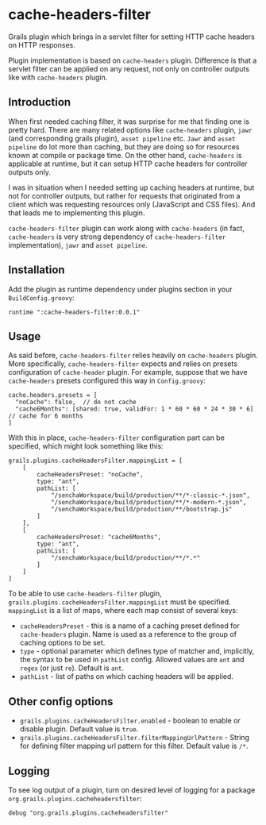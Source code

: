 # cache-headers-filter
Grails plugin which brings in a servlet filter for setting HTTP cache headers on HTTP responses.

Plugin implementation is based on `cache-headers` plugin. Difference is that a servlet filter can be applied on any request, not only on controller outputs like
with `cache-headers` plugin.

## Introduction
When first needed caching filter, it was surprise for me that finding one is pretty hard. There are many related options like `cache-headers` plugin, `jawr`
(and corresponding grails plugin), `asset pipeline` etc. `Jawr` and `asset pipeline` do lot more than caching, but they are doing so for resources known at
compile or package time. On the other hand, `cache-headers` is applicable at runtime, but it can setup HTTP cache headers for controller outputs only.

I was in situation when I needed setting up caching headers at runtime, but not for controller outputs, but rather for requests that originated from a client
which was requesting resources only (JavaScript and CSS files). And that leads me to implementing this plugin.

`cache-headers-filter` plugin can work along with `cache-headers` (in fact, `cache-headers` is very strong dependency of `cache-headers-filter`
implementation), `jawr` and `asset pipeline`.

## Installation
Add the plugin as runtime dependency under plugins section in your `BuildConfig.groovy`:

    runtime ":cache-headers-filter:0.0.1"

## Usage
As said before, `cache-headers-filter` relies heavily on `cache-headers` plugin. More specifically, `cache-headers-filter` expects and relies on presets
configuration of `cache-header` plugin. For example, suppose that we have `cache-headers` presets configured this way in `Config.groovy`:

    cache.headers.presets = [
      "noCache": false,  // do not cache
      "cache6Months": [shared: true, validFor: 1 * 60 * 60 * 24 * 30 * 6] // cache for 6 months
    ]

With this in place, `cache-headers-filter` configuration part can be specified, which might look something like this:

    grails.plugins.cacheHeadersFilter.mappingList = [
        [
            cacheHeadersPreset: "noCache",
            type: "ant",
            pathList: [
                "/senchaWorkspace/build/production/**/*-classic-*.json",
                "/senchaWorkspace/build/production/**/*-modern-*.json",
                "/senchaWorkspace/build/production/**/bootstrap.js"
            ]
        ],
        [
            cacheHeadersPreset: "cache6Months",
            type: "ant",
            pathList: [
                "/senchaWorkspace/build/production/**/*.*"
            ]
        ]
    ]

To be able to use `cache-headers-filter` plugin, `grails.plugins.cacheHeadersFilter.mappingList` must be specified. `mappingList` is a list of maps, where each
map consist of several keys:
* `cacheHeadersPreset` - this is a name of a caching preset defined for `cache-headers` plugin. Name is used as a reference to the group of caching options to be set.
* `type` - optional parameter which defines type of matcher and, implicitly, the syntax to be used in `pathList` config. Allowed values are `ant` and `regex` (or just `re`). Default is `ant`.
* `pathList` - list of paths on which caching headers will be applied.

## Other config options
* `grails.plugins.cacheHeadersFilter.enabled` - boolean to enable or disable plugin. Default value is `true`.
* `grails.plugins.cacheHeadersFilter.filterMappingUrlPattern` - String for defining filter mapping url pattern for this filter. Default value is `/*`.

## Logging
To see log output of a plugin, turn on desired level of logging for a package `org.grails.plugins.cacheheadersfilter`:

    debug "org.grails.plugins.cacheheadersfilter"
